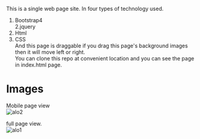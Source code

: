 This is a single web page site. In four types of technology used.  
1. Bootstrap4  
2.jquery  
3. Html  
4. CSS  
And this page is draggable if you drag this page's background images then it will move left or right.  
You can clone this repo at convenient location and you can see the page in index.html page.

# Images  
Mobile page view  
![alo2](https://user-images.githubusercontent.com/26759484/43683460-da2f970a-98a9-11e8-9c69-fdfb6b99f9aa.png)  


full page view.  
![alo1](https://user-images.githubusercontent.com/26759484/43683471-034ea22a-98aa-11e8-9f19-2c9a8e3d5111.png)

